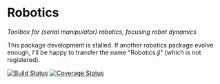 # Robotics

*Toolbox for (serial manipulator) robotics, focusing robot dynamics*

This package development is stalled. If another robotics package evolve enough, I'll be happy to transfer the name "Robotics.jl" (which is not registered).

[![Build Status](https://travis-ci.org/cdsousa/Robotics.jl.svg?branch=master)](https://travis-ci.org/cdsousa/Robotics.jl)
[![Coverage Status](https://coveralls.io/repos/github/cdsousa/Robotics.jl/badge.svg?branch=master)](https://coveralls.io/github/cdsousa/Robotics.jl?branch=master)
